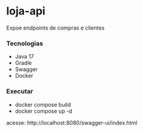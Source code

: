 # loja-api

Expoe endpoints de compras e clientes

### Tecnologias

- Java 17
- Gradle
- Swagger
- Docker

### Executar

- docker compose build
- docker compose up -d

acesse: http://localhost:8080/swagger-ui/index.html
